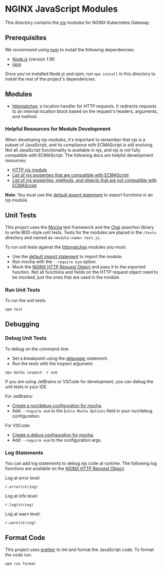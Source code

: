 # NGINX JavaScript Modules

This directory contains the [njs](http://nginx.org/en/docs/njs/) modules for NGINX Kubernetes Gateway.

## Prerequisites

We recommend using [nvm](https://github.com/nvm-sh/nvm/blob/master/README.md) to install the following dependencies:

- [Node.js](https://nodejs.org/en/) (version 1.18)
- [npm](https://docs.npmjs.com/)

Once you've installed Node.js and npm, run `npm install` in this directory to install the rest of the project's
dependencies.

## Modules

- [httpmatches](./src/httpmatches.js): a location handler for HTTP requests. It redirects requests to an internal
  location block based on the request's headers, arguments, and method.

### Helpful Resources for Module Development

When developing njs modules, it's important to remember that njs is a subset of JavaScript, and its compliance with
ECMAScript is still evolving. Not all JavaScript functionality is available in njs, and njs is not fully compatible with
ECMAScript. The following docs are helpful development resources:

- [HTTP njs module](https://nginx.org/en/docs/http/ngx_http_js_module.html)
- [List of njs properties that are compatible with ECMAScript](http://nginx.org/en/docs/njs/compatibility.html)
- [List of njs properties, methods, and objects that are not compatible with ECMAScript](http://nginx.org/en/docs/njs/reference.html)

**Note**: You must use
the [default export statement](https://developer.mozilla.org/en-US/docs/web/javascript/reference/statements/export) to
export functions in an njs module.

## Unit Tests

This project uses the [Mocha](https://mochajs.org/) test framework and the [Chai](https://www.chaijs.com/) assertion
library to write BDD-style unit tests. Tests for the modules are placed in the `/tests` directory and named
as `<module-name>.test.js`.

To run unit tests against the [httpmatches](./src/httpmatches.js) modules you must:

- Use
  the [default import statement](https://developer.mozilla.org/en-US/docs/Web/JavaScript/Reference/Statements/import#importing_defaults)
  to import the module.
- Run mocha with the `--require esm` option.
- Mock the [NGINX HTTP Request Object](http://nginx.org/en/docs/njs/reference.html#http) and pass it to the exported
  function. Not all functions and fields on the HTTP request object need to be mocked, just the ones that are used in
  the module.

### Run Unit Tests

To run the unit tests:

```shell
npm test
```

## Debugging

### Debug Unit Tests

To debug on the command-line:

- Set a breakpoint using
  the [debugger](https://developer.mozilla.org/en-US/docs/Web/JavaScript/Reference/Statements/debugger) statement.
- Run the tests with the inspect argument:

```shell
npx mocha inspect -r esm
```

If you are using JetBrains or VSCode for development, you can debug the unit tests in your IDE.

For JetBrains:

- [Create a run/debug configuration for mocha](https://www.jetbrains.com/help/idea/run-debug-configuration-mocha.html).
- Add `--require esm` to the `Extra Mocha Options` field in your run/debug configuration.

For VSCode:

- [Create a debug configuration for mocha](https://dev.to/wakeupmh/debugging-mocha-tests-in-vscode-468a).
- Add `--require esm` to the configuration args.

### Log Statements

You can add log statements to debug njs code at runtime. The following log functions are available on
the [NGINX HTTP Request Object](http://nginx.org/en/docs/njs/reference.html#http):

Log at error level:

```shell
r.error(string)
```

Log at info level:

```shell
r.log(string)
```

Log at warn level:

```shell
r.warn(string)
```

## Format Code

This project uses [prettier](https://prettier.io/) to lint and format the JavaScript code. To format the code run:

```shell
npm run format
```
